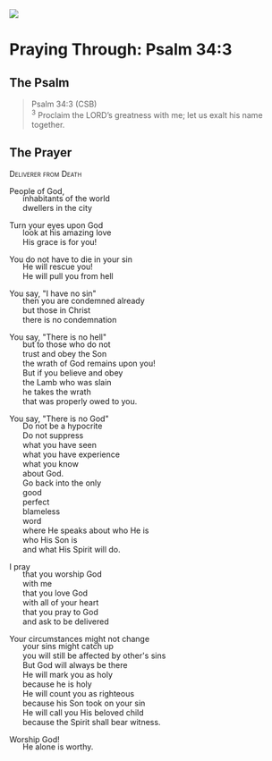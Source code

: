 <img class="intro-right" src="/images/art-paris-psalter.jpg">

<style>
  li {list-style-type: none;}
  p + ul {
    margin-top: -18px;
}
</style>

# Praying Through: Psalm 34:3

## The Psalm

>Psalm 34:3 (CSB)  
><sup>3</sup> Proclaim the LORD’s greatness with me; let us exalt his name together.

## The Prayer

<div style="font-variant: small-caps;">
Deliverer from Death
</div>

People of God,
* inhabitants of the world
* dwellers in the city

Turn your eyes upon God
* look at his amazing love
* His grace is for you!

You do not have to die in your sin
* He will rescue you!
* He will pull you from hell

You say, "I have no sin"
* then you are condemned already
* but those in Christ
* there is no condemnation

You say, "There is no hell"
* but to those who do not
* trust and obey the Son
* the wrath of God remains upon you!
* But if you believe and obey
* the Lamb who was slain
* he takes the wrath
* that was properly owed to you.

You say, "There is no God"
* Do not be a hypocrite
* Do not suppress
* what you have seen
* what you have experience
* what you know 
* about God.
* Go back into the only
* good
* perfect
* blameless
* word
* where He speaks about who He is
* who His Son is
* and what His Spirit will do.

I pray
* that you worship God 
* with me
* that you love God
* with all of your heart
* that you pray to God
* and ask to be delivered

Your circumstances might not change
* your sins might catch up
* you will still be affected by other's sins
* But God will always be there
* He will mark you as holy
* because he is holy
* He will count you as righteous
* because his Son took on your sin
* He will call you His beloved child
* because the Spirit shall bear witness.

Worship God!
* He alone is worthy.
